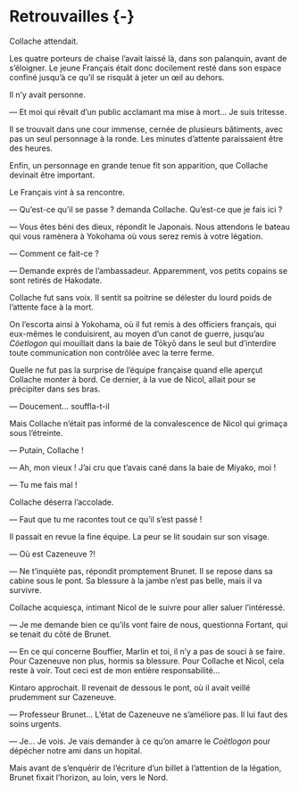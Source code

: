 # Retrouvailles {-}

Collache attendait.

Les quatre porteurs de chaise l’avait laissé là, dans son palanquin, avant de
s’éloigner. Le jeune Français était donc docilement resté dans son espace
confiné jusqu’à ce qu’il se risquât à jeter un œil au dehors.

Il n’y avait personne.

— Et moi qui rêvait d’un public acclamant ma mise à mort… Je suis tritesse.

Il se trouvait dans une cour immense, cernée de plusieurs bâtiments, avec pas
un seul personnage à la ronde. Les minutes d’attente paraissaient être des
heures.

Enfin, un personnage en grande tenue fit son apparition, que Collache devinait
être important.

Le Français vint à sa rencontre.

— Qu’est-ce qu’il se passe ? demanda Collache. Qu’est-ce que je fais ici ?

— Vous êtes béni des dieux, répondit le Japonais. Nous attendons le bateau qui
vous ramènera à Yokohama où vous serez remis à votre légation.

— Comment ce fait-ce ?

— Demande exprès de l’ambassadeur. Apparemment, vos petits copains se sont
retirés de Hakodate.

Collache fut sans voix. Il sentit sa poitrine se délester du lourd poids de
l’attente face à la mort.

On l’escorta ainsi à Yokohama, où il fut remis à des officiers français, qui
eux-mêmes le conduisirent, au moyen d’un canot de guerre, jusqu’au *Cöetlogon*
qui mouillait dans la baie de Tōkyō dans le seul but d’interdire toute
communication non contrôlée avec la terre ferme.

Quelle ne fut pas la surprise de l’équipe française quand elle aperçut
Collache monter à bord. Ce dernier, à la vue de Nicol, allait pour se
précipiter dans ses bras.

— Doucement… souffla-t-il

Mais Collache n’était pas informé de la convalescence de Nicol qui grimaça sous
l’étreinte.

— Putain, Collache !

— Ah, mon vieux ! J’ai cru que t’avais cané dans la baie de Miyako, moi !

— Tu me fais mal !

Collache déserra l’accolade.

— Faut que tu me racontes tout ce qu’il s’est passé !

Il passait en revue la fine équipe. La peur se lit soudain sur son visage.

— Où est Cazeneuve ?!

— Ne t’inquiète pas, répondit promptement Brunet. Il se repose dans sa cabine
sous le pont. Sa blessure à la jambe n’est pas belle, mais il va survivre.

Collache acquiesça, intimant Nicol de le suivre pour aller saluer l’intéressé.

— Je me demande bien ce qu’ils vont faire de nous, questionna Fortant, qui se
tenait du côté de Brunet.

— En ce qui concerne Bouffier, Marlin et toi, il n’y a pas de souci à se faire.
Pour Cazeneuve non plus, hormis sa blessure. Pour Collache et Nicol, cela reste
à voir. Tout ceci est de mon entière responsabilité…

Kintaro approchait. Il revenait de dessous le pont, où il avait veillé
prudemment sur Cazeneuve.

— Professeur Brunet… L’état de Cazeneuve ne s’améliore pas. Il lui faut des
soins urgents.

— Je… Je vois. Je vais demander à ce qu’on amarre le *Coëtlogon* pour dépécher
notre ami dans un hopital.

Mais avant de s’enquérir de l’écriture d’un billet à l’attention de la
légation, Brunet fixait l’horizon, au loin, vers le Nord.
